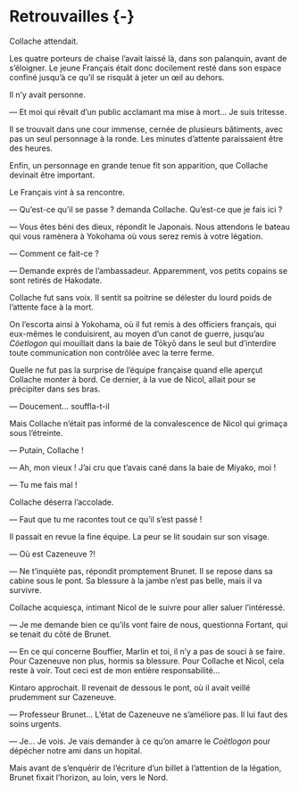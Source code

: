 # Retrouvailles {-}

Collache attendait.

Les quatre porteurs de chaise l’avait laissé là, dans son palanquin, avant de
s’éloigner. Le jeune Français était donc docilement resté dans son espace
confiné jusqu’à ce qu’il se risquât à jeter un œil au dehors.

Il n’y avait personne.

— Et moi qui rêvait d’un public acclamant ma mise à mort… Je suis tritesse.

Il se trouvait dans une cour immense, cernée de plusieurs bâtiments, avec pas
un seul personnage à la ronde. Les minutes d’attente paraissaient être des
heures.

Enfin, un personnage en grande tenue fit son apparition, que Collache devinait
être important.

Le Français vint à sa rencontre.

— Qu’est-ce qu’il se passe ? demanda Collache. Qu’est-ce que je fais ici ?

— Vous êtes béni des dieux, répondit le Japonais. Nous attendons le bateau qui
vous ramènera à Yokohama où vous serez remis à votre légation.

— Comment ce fait-ce ?

— Demande exprès de l’ambassadeur. Apparemment, vos petits copains se sont
retirés de Hakodate.

Collache fut sans voix. Il sentit sa poitrine se délester du lourd poids de
l’attente face à la mort.

On l’escorta ainsi à Yokohama, où il fut remis à des officiers français, qui
eux-mêmes le conduisirent, au moyen d’un canot de guerre, jusqu’au *Cöetlogon*
qui mouillait dans la baie de Tōkyō dans le seul but d’interdire toute
communication non contrôlée avec la terre ferme.

Quelle ne fut pas la surprise de l’équipe française quand elle aperçut
Collache monter à bord. Ce dernier, à la vue de Nicol, allait pour se
précipiter dans ses bras.

— Doucement… souffla-t-il

Mais Collache n’était pas informé de la convalescence de Nicol qui grimaça sous
l’étreinte.

— Putain, Collache !

— Ah, mon vieux ! J’ai cru que t’avais cané dans la baie de Miyako, moi !

— Tu me fais mal !

Collache déserra l’accolade.

— Faut que tu me racontes tout ce qu’il s’est passé !

Il passait en revue la fine équipe. La peur se lit soudain sur son visage.

— Où est Cazeneuve ?!

— Ne t’inquiète pas, répondit promptement Brunet. Il se repose dans sa cabine
sous le pont. Sa blessure à la jambe n’est pas belle, mais il va survivre.

Collache acquiesça, intimant Nicol de le suivre pour aller saluer l’intéressé.

— Je me demande bien ce qu’ils vont faire de nous, questionna Fortant, qui se
tenait du côté de Brunet.

— En ce qui concerne Bouffier, Marlin et toi, il n’y a pas de souci à se faire.
Pour Cazeneuve non plus, hormis sa blessure. Pour Collache et Nicol, cela reste
à voir. Tout ceci est de mon entière responsabilité…

Kintaro approchait. Il revenait de dessous le pont, où il avait veillé
prudemment sur Cazeneuve.

— Professeur Brunet… L’état de Cazeneuve ne s’améliore pas. Il lui faut des
soins urgents.

— Je… Je vois. Je vais demander à ce qu’on amarre le *Coëtlogon* pour dépécher
notre ami dans un hopital.

Mais avant de s’enquérir de l’écriture d’un billet à l’attention de la
légation, Brunet fixait l’horizon, au loin, vers le Nord.
